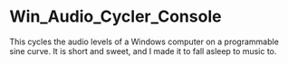 # Win_Audio_Cycler_Console
This cycles the audio levels of a Windows computer on a  programmable sine curve.
It is short and sweet, and I made it to fall asleep to music to.

